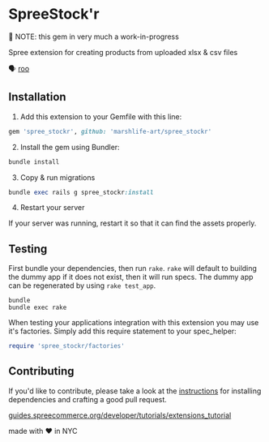 # SpreeStock'r

:construction: NOTE: this gem in very much a work-in-progress

Spree extension for creating products from uploaded xlsx & csv files

🗣 [roo](https://github.com/roo-rb/roo)

## Installation

1. Add this extension to your Gemfile with this line:
  ```ruby
  gem 'spree_stockr', github: 'marshlife-art/spree_stockr'
  ```

2. Install the gem using Bundler:
  ```ruby
  bundle install
  ```

3. Copy & run migrations
  ```ruby
  bundle exec rails g spree_stockr:install
  ```

4. Restart your server

  If your server was running, restart it so that it can find the assets properly.

## Testing

First bundle your dependencies, then run `rake`. `rake` will default to building the dummy app if it does not exist, then it will run specs. The dummy app can be regenerated by using `rake test_app`.

```shell
bundle
bundle exec rake
```

When testing your applications integration with this extension you may use it's factories.
Simply add this require statement to your spec_helper:

```ruby
require 'spree_stockr/factories'
```

## Contributing

If you'd like to contribute, please take a look at the
[instructions](CONTRIBUTING.md) for installing dependencies and crafting a good
pull request.

[guides.spreecommerce.org/developer/tutorials/extensions_tutorial](https://guides.spreecommerce.org/developer/tutorials/extensions_tutorial.html)

made with ♥ in NYC
